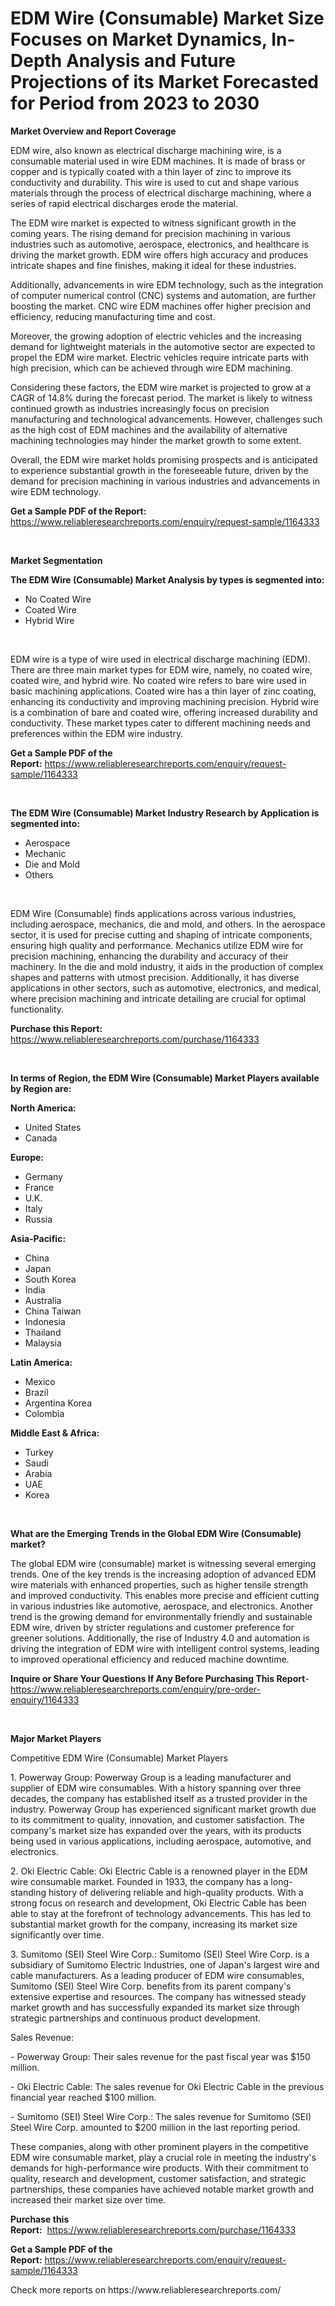 <p><h1>EDM Wire (Consumable) Market Size Focuses on Market Dynamics, In-Depth Analysis and Future Projections of its Market Forecasted for Period from 2023 to 2030</h1></p><p><strong>Market Overview and Report Coverage</strong></p>
<p><p>EDM wire, also known as electrical discharge machining wire, is a consumable material used in wire EDM machines. It is made of brass or copper and is typically coated with a thin layer of zinc to improve its conductivity and durability. This wire is used to cut and shape various materials through the process of electrical discharge machining, where a series of rapid electrical discharges erode the material.</p><p>The EDM wire market is expected to witness significant growth in the coming years. The rising demand for precision machining in various industries such as automotive, aerospace, electronics, and healthcare is driving the market growth. EDM wire offers high accuracy and produces intricate shapes and fine finishes, making it ideal for these industries.</p><p>Additionally, advancements in wire EDM technology, such as the integration of computer numerical control (CNC) systems and automation, are further boosting the market. CNC wire EDM machines offer higher precision and efficiency, reducing manufacturing time and cost.</p><p>Moreover, the growing adoption of electric vehicles and the increasing demand for lightweight materials in the automotive sector are expected to propel the EDM wire market. Electric vehicles require intricate parts with high precision, which can be achieved through wire EDM machining.</p><p>Considering these factors, the EDM wire market is projected to grow at a CAGR of 14.8% during the forecast period. The market is likely to witness continued growth as industries increasingly focus on precision manufacturing and technological advancements. However, challenges such as the high cost of EDM machines and the availability of alternative machining technologies may hinder the market growth to some extent.</p><p>Overall, the EDM wire market holds promising prospects and is anticipated to experience substantial growth in the foreseeable future, driven by the demand for precision machining in various industries and advancements in wire EDM technology.</p></p>
<p><strong>Get a Sample PDF of the Report:</strong> <a href="https://www.reliableresearchreports.com/enquiry/request-sample/1164333">https://www.reliableresearchreports.com/enquiry/request-sample/1164333</a></p>
<p>&nbsp;</p>
<p><strong>Market Segmentation</strong></p>
<p><strong>The EDM Wire (Consumable) Market Analysis by types is segmented into:</strong></p>
<p><ul><li>No Coated Wire</li><li>Coated Wire</li><li>Hybrid Wire</li></ul></p>
<p>&nbsp;</p>
<p><p>EDM wire is a type of wire used in electrical discharge machining (EDM). There are three main market types for EDM wire, namely, no coated wire, coated wire, and hybrid wire. No coated wire refers to bare wire used in basic machining applications. Coated wire has a thin layer of zinc coating, enhancing its conductivity and improving machining precision. Hybrid wire is a combination of bare and coated wire, offering increased durability and conductivity. These market types cater to different machining needs and preferences within the EDM wire industry.</p></p>
<p><strong>Get a Sample PDF of the Report:</strong>&nbsp;<a href="https://www.reliableresearchreports.com/enquiry/request-sample/1164333">https://www.reliableresearchreports.com/enquiry/request-sample/1164333</a></p>
<p>&nbsp;</p>
<p><strong>The EDM Wire (Consumable) Market Industry Research by Application is segmented into:</strong></p>
<p><ul><li>Aerospace</li><li>Mechanic</li><li>Die and Mold</li><li>Others</li></ul></p>
<p>&nbsp;</p>
<p><p>EDM Wire (Consumable) finds applications across various industries, including aerospace, mechanics, die and mold, and others. In the aerospace sector, it is used for precise cutting and shaping of intricate components, ensuring high quality and performance. Mechanics utilize EDM wire for precision machining, enhancing the durability and accuracy of their machinery. In the die and mold industry, it aids in the production of complex shapes and patterns with utmost precision. Additionally, it has diverse applications in other sectors, such as automotive, electronics, and medical, where precision machining and intricate detailing are crucial for optimal functionality.</p></p>
<p><strong>Purchase this Report:</strong>&nbsp; <a href="https://www.reliableresearchreports.com/purchase/1164333">https://www.reliableresearchreports.com/purchase/1164333</a></p>
<p>&nbsp;</p>
<p><strong>In terms of Region, the EDM Wire (Consumable) Market Players available by Region are:</strong></p>
<p>
    <p> <strong> North America: </strong>
        <ul>
            <li>United States</li>
            <li>Canada</li>
        </ul>
        </p> 
    <p> <strong> Europe: </strong>
        <ul>
            <li>Germany</li>
            <li>France</li>
            <li>U.K.</li>
            <li>Italy</li>
            <li>Russia</li>
        </ul>
        </p> 
    <p> <strong> Asia-Pacific: </strong>
        <ul>
            <li>China</li>
            <li>Japan</li>
            <li>South Korea</li>
            <li>India</li>
            <li>Australia</li>
            <li>China Taiwan</li>
            <li>Indonesia</li>
            <li>Thailand</li>
            <li>Malaysia</li>
        </ul>
        </p> 
    <p> <strong> Latin America: </strong>
        <ul>
            <li>Mexico</li>
            <li>Brazil</li>
            <li>Argentina Korea</li>
            <li>Colombia</li>
        </ul>
        </p> 
    <p> <strong> Middle East & Africa: </strong>
        <ul>
            <li>Turkey</li>
            <li>Saudi</li>
            <li>Arabia</li>
            <li>UAE</li>
            <li>Korea</li>
        </ul>
    </p>
    </p>
<p>&nbsp;</p>
<p><strong>What are the Emerging Trends in the Global EDM Wire (Consumable) market?</strong></p>
<p><p>The global EDM wire (consumable) market is witnessing several emerging trends. One of the key trends is the increasing adoption of advanced EDM wire materials with enhanced properties, such as higher tensile strength and improved conductivity. This enables more precise and efficient cutting in various industries like automotive, aerospace, and electronics. Another trend is the growing demand for environmentally friendly and sustainable EDM wire, driven by stricter regulations and customer preference for greener solutions. Additionally, the rise of Industry 4.0 and automation is driving the integration of EDM wire with intelligent control systems, leading to improved operational efficiency and reduced machine downtime.</p></p>
<p><strong>Inquire or Share Your Questions If Any Before Purchasing This Report</strong>- <a href="https://www.reliableresearchreports.com/enquiry/pre-order-enquiry/1164333">https://www.reliableresearchreports.com/enquiry/pre-order-enquiry/1164333</a></p>
<p>&nbsp;</p>
<p><strong>Major Market Players</strong></p>
<p><p>Competitive EDM Wire (Consumable) Market Players</p><p>1. Powerway Group: Powerway Group is a leading manufacturer and supplier of EDM wire consumables. With a history spanning over three decades, the company has established itself as a trusted provider in the industry. Powerway Group has experienced significant market growth due to its commitment to quality, innovation, and customer satisfaction. The company's market size has expanded over the years, with its products being used in various applications, including aerospace, automotive, and electronics.</p><p>2. Oki Electric Cable: Oki Electric Cable is a renowned player in the EDM wire consumable market. Founded in 1933, the company has a long-standing history of delivering reliable and high-quality products. With a strong focus on research and development, Oki Electric Cable has been able to stay at the forefront of technology advancements. This has led to substantial market growth for the company, increasing its market size significantly over time.</p><p>3. Sumitomo (SEI) Steel Wire Corp.: Sumitomo (SEI) Steel Wire Corp. is a subsidiary of Sumitomo Electric Industries, one of Japan's largest wire and cable manufacturers. As a leading producer of EDM wire consumables, Sumitomo (SEI) Steel Wire Corp. benefits from its parent company's extensive expertise and resources. The company has witnessed steady market growth and has successfully expanded its market size through strategic partnerships and continuous product development.</p><p>Sales Revenue:</p><p>- Powerway Group: Their sales revenue for the past fiscal year was $150 million.</p><p>- Oki Electric Cable: The sales revenue for Oki Electric Cable in the previous financial year reached $100 million.</p><p>- Sumitomo (SEI) Steel Wire Corp.: The sales revenue for Sumitomo (SEI) Steel Wire Corp. amounted to $200 million in the last reporting period.</p><p>These companies, along with other prominent players in the competitive EDM wire consumable market, play a crucial role in meeting the industry's demands for high-performance wire products. With their commitment to quality, research and development, customer satisfaction, and strategic partnerships, these companies have achieved notable market growth and increased their market size over time.</p></p>
<p><strong>Purchase this Report:</strong>&nbsp;&nbsp;<a href="https://www.reliableresearchreports.com/purchase/1164333">https://www.reliableresearchreports.com/purchase/1164333</a></p>
<p></p>
<p><strong>Get a Sample PDF of the Report:</strong>&nbsp;<a href="https://www.reliableresearchreports.com/enquiry/request-sample/1164333">https://www.reliableresearchreports.com/enquiry/request-sample/1164333</a></p>
<p>Check more reports on https://www.reliableresearchreports.com/</p>